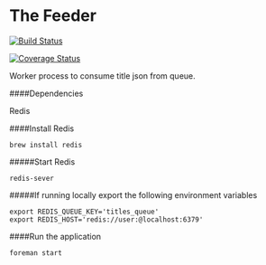 The Feeder
======
[![Build Status](https://travis-ci.org/LandRegistry/the-feeder.svg)](https://travis-ci.org/LandRegistry/the-feeder)

[![Coverage Status](https://img.shields.io/coveralls/LandRegistry/the-feeder.svg)](https://coveralls.io/r/LandRegistry/the-feeder)

Worker process to consume title json from queue.

####Dependencies

Redis

####Install Redis

```
brew install redis
```

#####Start Redis

```
redis-sever
```

#####If running locally export the following environment variables

```
export REDIS_QUEUE_KEY='titles_queue'
export REDIS_HOST='redis://user:@localhost:6379'
```

####Run the application
```
foreman start
```
